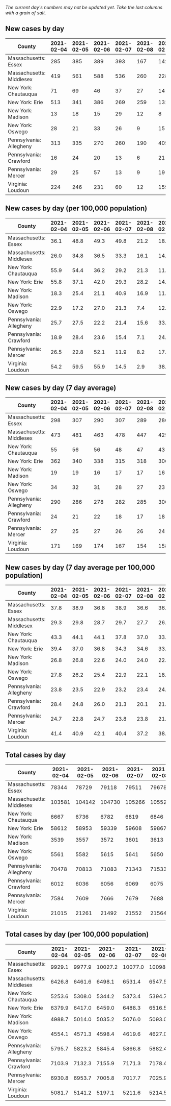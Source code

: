 _The current day's numbers may not be updated yet. Take the last columns with a grain of salt._
## New cases by day

| County | 2021-02-04 | 2021-02-05 | 2021-02-06 | 2021-02-07 | 2021-02-08 | 2021-02-09 | 2021-02-10 |
| --- | --- | --- | --- | --- | --- | --- | --- |
| Massachusetts: Essex | 285 | 385 | 389 | 393 | 167 | 142 |  |
| Massachusetts: Middlesex | 419 | 561 | 588 | 536 | 260 | 228 |  |
| New York: Chautauqua | 71 | 69 | 46 | 37 | 27 | 14 |  |
| New York: Erie | 513 | 341 | 386 | 269 | 259 | 131 |  |
| New York: Madison | 13 | 18 | 15 | 29 | 12 | 8 |  |
| New York: Oswego | 28 | 21 | 33 | 26 | 9 | 15 |  |
| Pennsylvania: Allegheny | 313 | 335 | 270 | 260 | 190 | 405 |  |
| Pennsylvania: Crawford | 16 | 24 | 20 | 13 | 6 | 21 |  |
| Pennsylvania: Mercer | 29 | 25 | 57 | 13 | 9 | 19 |  |
| Virginia: Loudoun | 224 | 246 | 231 | 60 | 12 | 159 |  |

## New cases by day (per 100,000 population)

| County | 2021-02-04 | 2021-02-05 | 2021-02-06 | 2021-02-07 | 2021-02-08 | 2021-02-09 | 2021-02-10 |
| --- | --- | --- | --- | --- | --- | --- | --- |
| Massachusetts: Essex | 36.1 | 48.8 | 49.3 | 49.8 | 21.2 | 18.0 |  |
| Massachusetts: Middlesex | 26.0 | 34.8 | 36.5 | 33.3 | 16.1 | 14.1 |  |
| New York: Chautauqua | 55.9 | 54.4 | 36.2 | 29.2 | 21.3 | 11.0 |  |
| New York: Erie | 55.8 | 37.1 | 42.0 | 29.3 | 28.2 | 14.3 |  |
| New York: Madison | 18.3 | 25.4 | 21.1 | 40.9 | 16.9 | 11.3 |  |
| New York: Oswego | 22.9 | 17.2 | 27.0 | 21.3 | 7.4 | 12.3 |  |
| Pennsylvania: Allegheny | 25.7 | 27.5 | 22.2 | 21.4 | 15.6 | 33.3 |  |
| Pennsylvania: Crawford | 18.9 | 28.4 | 23.6 | 15.4 | 7.1 | 24.8 |  |
| Pennsylvania: Mercer | 26.5 | 22.8 | 52.1 | 11.9 | 8.2 | 17.4 |  |
| Virginia: Loudoun | 54.2 | 59.5 | 55.9 | 14.5 | 2.9 | 38.4 |  |

## New cases by day (7 day average)

| County | 2021-02-04 | 2021-02-05 | 2021-02-06 | 2021-02-07 | 2021-02-08 | 2021-02-09 | 2021-02-10 |
| --- | --- | --- | --- | --- | --- | --- | --- |
| Massachusetts: Essex | 298 | 307 | 290 | 307 | 289 | 286 |  |
| Massachusetts: Middlesex | 473 | 481 | 463 | 478 | 447 | 425 |  |
| New York: Chautauqua | 55 | 56 | 56 | 48 | 47 | 43 |  |
| New York: Erie | 362 | 340 | 338 | 315 | 318 | 306 |  |
| New York: Madison | 19 | 19 | 16 | 17 | 17 | 16 |  |
| New York: Oswego | 34 | 32 | 31 | 28 | 27 | 23 |  |
| Pennsylvania: Allegheny | 290 | 286 | 278 | 282 | 285 | 300 |  |
| Pennsylvania: Crawford | 24 | 21 | 22 | 18 | 17 | 18 |  |
| Pennsylvania: Mercer | 27 | 25 | 27 | 26 | 26 | 24 |  |
| Virginia: Loudoun | 171 | 169 | 174 | 167 | 154 | 158 |  |

## New cases by day (7 day average per 100,000 population)

| County | 2021-02-04 | 2021-02-05 | 2021-02-06 | 2021-02-07 | 2021-02-08 | 2021-02-09 | 2021-02-10 |
| --- | --- | --- | --- | --- | --- | --- | --- |
| Massachusetts: Essex | 37.8 | 38.9 | 36.8 | 38.9 | 36.6 | 36.2 |  |
| Massachusetts: Middlesex | 29.3 | 29.8 | 28.7 | 29.7 | 27.7 | 26.4 |  |
| New York: Chautauqua | 43.3 | 44.1 | 44.1 | 37.8 | 37.0 | 33.9 |  |
| New York: Erie | 39.4 | 37.0 | 36.8 | 34.3 | 34.6 | 33.3 |  |
| New York: Madison | 26.8 | 26.8 | 22.6 | 24.0 | 24.0 | 22.6 |  |
| New York: Oswego | 27.8 | 26.2 | 25.4 | 22.9 | 22.1 | 18.8 |  |
| Pennsylvania: Allegheny | 23.8 | 23.5 | 22.9 | 23.2 | 23.4 | 24.7 |  |
| Pennsylvania: Crawford | 28.4 | 24.8 | 26.0 | 21.3 | 20.1 | 21.3 |  |
| Pennsylvania: Mercer | 24.7 | 22.8 | 24.7 | 23.8 | 23.8 | 21.9 |  |
| Virginia: Loudoun | 41.4 | 40.9 | 42.1 | 40.4 | 37.2 | 38.2 |  |

## Total cases by day

| County | 2021-02-04 | 2021-02-05 | 2021-02-06 | 2021-02-07 | 2021-02-08 | 2021-02-09 | 2021-02-10 |
| --- | --- | --- | --- | --- | --- | --- | --- |
| Massachusetts: Essex | 78344 | 78729 | 79118 | 79511 | 79678 | 79820 |  |
| Massachusetts: Middlesex | 103581 | 104142 | 104730 | 105266 | 105526 | 105754 |  |
| New York: Chautauqua | 6667 | 6736 | 6782 | 6819 | 6846 | 6860 |  |
| New York: Erie | 58612 | 58953 | 59339 | 59608 | 59867 | 59998 |  |
| New York: Madison | 3539 | 3557 | 3572 | 3601 | 3613 | 3621 |  |
| New York: Oswego | 5561 | 5582 | 5615 | 5641 | 5650 | 5665 |  |
| Pennsylvania: Allegheny | 70478 | 70813 | 71083 | 71343 | 71533 | 71938 |  |
| Pennsylvania: Crawford | 6012 | 6036 | 6056 | 6069 | 6075 | 6096 |  |
| Pennsylvania: Mercer | 7584 | 7609 | 7666 | 7679 | 7688 | 7707 |  |
| Virginia: Loudoun | 21015 | 21261 | 21492 | 21552 | 21564 | 21723 |  |

## Total cases by day (per 100,000 population)

| County | 2021-02-04 | 2021-02-05 | 2021-02-06 | 2021-02-07 | 2021-02-08 | 2021-02-09 | 2021-02-10 |
| --- | --- | --- | --- | --- | --- | --- | --- |
| Massachusetts: Essex | 9929.1 | 9977.9 | 10027.2 | 10077.0 | 10098.2 | 10116.2 |  |
| Massachusetts: Middlesex | 6426.8 | 6461.6 | 6498.1 | 6531.4 | 6547.5 | 6561.6 |  |
| New York: Chautauqua | 5253.6 | 5308.0 | 5344.2 | 5373.4 | 5394.7 | 5405.7 |  |
| New York: Erie | 6379.9 | 6417.0 | 6459.0 | 6488.3 | 6516.5 | 6530.7 |  |
| New York: Madison | 4988.7 | 5014.0 | 5035.2 | 5076.0 | 5093.0 | 5104.2 |  |
| New York: Oswego | 4554.1 | 4571.3 | 4598.4 | 4619.6 | 4627.0 | 4639.3 |  |
| Pennsylvania: Allegheny | 5795.7 | 5823.2 | 5845.4 | 5866.8 | 5882.4 | 5915.7 |  |
| Pennsylvania: Crawford | 7103.9 | 7132.3 | 7155.9 | 7171.3 | 7178.4 | 7203.2 |  |
| Pennsylvania: Mercer | 6930.8 | 6953.7 | 7005.8 | 7017.7 | 7025.9 | 7043.2 |  |
| Virginia: Loudoun | 5081.7 | 5141.2 | 5197.1 | 5211.6 | 5214.5 | 5253.0 |  |
